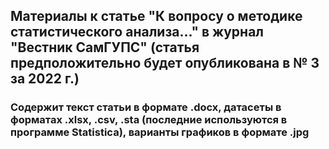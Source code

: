 ## Материалы к статье "К вопросу о методике статистического анализа..." в журнал "Вестник СамГУПС" (статья предположительно будет опубликована в № 3 за 2022 г.)

### Содержит текст статьи в формате .docx, датасеты в форматах .xlsx, .csv, .sta (последние используются в программе Statistica), варианты графиков в формате .jpg
